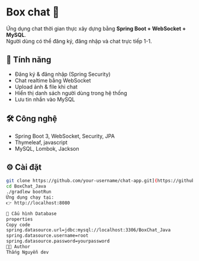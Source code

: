# Box chat 💬

Ứng dụng chat thời gian thực xây dựng bằng **Spring Boot + WebSocket + MySQL**.  
Người dùng có thể đăng ký, đăng nhập và chat trực tiếp 1-1.

## 🚀 Tính năng
- Đăng ký & đăng nhập (Spring Security)
- Chat realtime bằng WebSocket
- Upload ảnh & file khi chat
- Hiển thị danh sách người dùng trong hệ thống
- Lưu tin nhắn vào MySQL

## 🛠️ Công nghệ
- Spring Boot 3, WebSocket, Security, JPA
- Thymeleaf, javascript
- MySQL, Lombok, Jackson

## ⚙️ Cài đặt
```bash
git clone https://github.com/your-username/chat-app.git](https://github.com/thangnguyen-max/BoxChat-project.git BoxChat_Java
cd BoxChat_Java
./gradlew bootRun
Ứng dụng chạy tại:
👉 http://localhost:8080

📂 Cấu hình Database
properties
Copy code
spring.datasource.url=jdbc:mysql://localhost:3306/BoxChat_Java
spring.datasource.username=root
spring.datasource.password=yourpassword
👨‍💻 Author
Thắng Nguyễn dev



